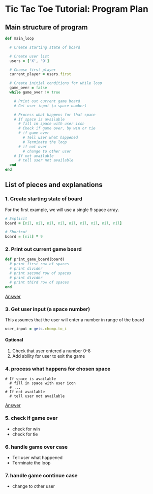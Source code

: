 # Tic Tac Toe Tutorial: Program Plan

## Main structure of program

```ruby
def main_loop

  # Create starting state of board

  # Create user list
  users = ['X', 'O']  

  # Choose first player
  current_player = users.first

  # Create initial conditions for while loop
  game_over = false
  while game_over != true

    # Print out current game board
    # Get user input (a space number)

    # Process what happens for that space
    # If space is available
      # fill in space with user icon
      # Check if game over, by win or tie
      # if game over
        # Tell user what happened
        # Terminate the loop
      # if not over
        # change to other user
    # If not available
      # tell user not available
  end
end
```

## List of pieces and explanations
### 1. Create starting state of board  
For the first example, we will use a single 9 space array.  

```ruby
# Explicit
board = [nil, nil, nil, nil, nil, nil, nil, nil, nil]

# Shortcut
board = [nil] * 9
```

### 2. Print out current game board  
```ruby
def print_game_board(board)
  # print first row of spaces
  # print divider
  # print second row of spaces
  # print divider
  # print third row of spaces
end
```
  
[Answer](2_print_game_board.md#tic-tac-toe-tutorial-2-print-game-board)


### 3. Get user input (a space number)  
This assumes that the user will enter a number in range of the board

```ruby
user_input = gets.chomp.to_i
```

#### Optional
1) Check that user entered a number 0-8  
2) Add ability for user to exit the game  

### 4. process what happens for chosen space  
```
# If space is available
  # fill in space with user icon
  # ...
# If not available
  # tell user not available
```

[Answer](4_process_space_choice.md)

### 5. check if game over  
  - check for win  
  - check for tie  

### 6. handle game over case
  - Tell user what happened  
  - Terminate the loop  

### 7. handle game continue case    
  - change to other user    


